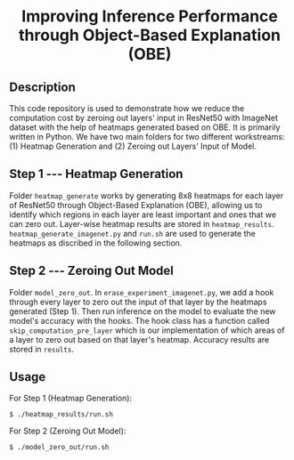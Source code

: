 <h1 align="center">
  Improving Inference Performance through Object-Based Explanation (OBE)
</h1>

## Description
This code repository is used to demonstrate how we reduce the computation cost by zeroing out layers' input in ResNet50 with ImageNet dataset with the help of heatmaps generated based on OBE. It is primarily written in Python. 
We have two main folders for two different workstreams: (1) Heatmap Generation and (2) Zeroing out Layers' Input of Model.

## Step 1 --- Heatmap Generation
Folder `heatmap_generate` works by generating 8x8 heatmaps for each layer of ResNet50 through Object-Based Explanation (OBE), allowing us to identify which regions in each layer are least important and ones that we can zero out. Layer-wise heatmap results are stored in `heatmap_results`. 
`heatmap_generate_imagenet.py` and `run.sh` are used to generate the heatmaps as discribed in the following section. 

## Step 2 --- Zeroing Out Model
Folder `model_zero_out`. In `erase_experiment_imagenet.py`, we add a hook through every layer to zero out the input of that layer by the heatmaps generated (Step 1).
Then run inference on the model to evaluate the new model's accuracy with the hooks. The hook class has a function called `skip_computation_pre_layer` which is our implementation of which areas of a layer to zero out based on that layer's heatmap. Accuracy results are stored in `results`.


## Usage
For Step 1 (Heatmap Generation):
```
$ ./heatmap_results/run.sh
```


For Step 2 (Zeroing Out Model):
```
$ ./model_zero_out/run.sh
```